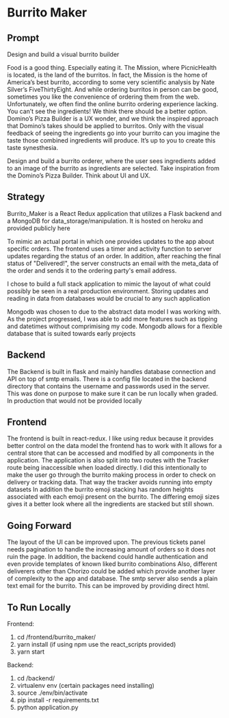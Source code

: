 # Burrito Maker

Prompt
-------
Design and build a visual burrito builder

Food is a good thing. Especially eating it. The Mission, where PicnicHealth is located, is the land of the burritos. In fact, the Mission is the home of America’s best burrito, according to some very scientific analysis by Nate Silver’s FiveThirtyEight. And while ordering burritos in person can be good, sometimes you like the convenience of ordering them from the web. Unfortunately, we often find the online burrito ordering experience lacking. You can’t see the ingredients! We think there should be a better option. Domino’s Pizza Builder is a UX wonder, and we think the inspired approach that Domino’s takes should be applied to burritos. Only with the visual feedback of seeing the ingredients go into your burrito can you imagine the taste those combined ingredients will produce. It’s up to you to create this taste synesthesia. 

Design and build a burrito orderer, where the user sees ingredients added to an image of the burrito as ingredients are selected. Take inspiration from the Domino’s Pizza Builder. Think about UI and UX.

Strategy
--------
Burrito_Maker is a React Redux application that utilizes a Flask backend and a MongoDB for data_storage/manipulation.
It is hosted on heroku and provided publicly here

To mimic an actual portal in which one provides updates to the app about specific orders. The frontend uses a timer and activity function to server updates
regarding the status of an order. 
In addition, after reaching the final status of "Delivered!", the server constructs an email with the meta_data of the order
and sends it to the ordering party's email address.

I chose to build a full stack application to mimic the layout of what could possibly be seen in a real production environment.
Storing updates and reading in data from databases would be crucial to any such application

Mongodb was chosen to due to the abstract data model I was working with. As the project progressed, I was able to add more features such as
tipping and datetimes without comprimising my code. Mongodb allows for a flexible database that is suited towards early projects

Backend
-------
The Backend is built in flask and mainly handles database connection and API on top of smtp emails. 
There is a config file located in the backend directory that contains the username and passwords used in the server. This was done on purpose
to make sure it can be run locally when graded. 
In production that would not be provided locally

Frontend
--------
The frontend is built in react-redux. I like using redux because it provides better control on the data model the frontend has to work with
It allows for a central store that can be accessed and modified by all components in the application. 
The application is also split into two routes with the Tracker route being inaccessible when loaded directly. I did this intentionally to make the user
go through the burrito making process in order to check on delivery or tracking data. That way the tracker avoids running into empty datasets
In addition the burrito emoji stacking has random heights associated with each emoji present on the burrito. The differing emoji sizes
gives it a better look where all the ingredients are stacked but still shown.

Going Forward
-------------
The layout of the UI can be improved upon. The previous tickets panel needs pagination to handle the increasing amount of orders so it does not
ruin the page.
In addition, the backend could handle authentication and even provide templates of known liked burrito combinations
Also, different deliverers other than Chorizo could be added which provide another layer of complexity to the app and database.
The smtp server also sends a plain text email for the burrito. This can be improved by providing direct html.


To Run Locally
--------------
Frontend:
1) cd /frontend/burrito_maker/
2) yarn install (if using npm use the react_scripts provided)
3) yarn start

Backend:
1) cd /backend/
2) virtualenv env (certain packages need installing)
3) source ./env/bin/activate
4) pip install -r requirements.txt
5) python application.py
